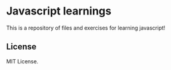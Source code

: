 # Javascript learnings
This is a repository of files and exercises for learning javascript!

## License
MIT License.
